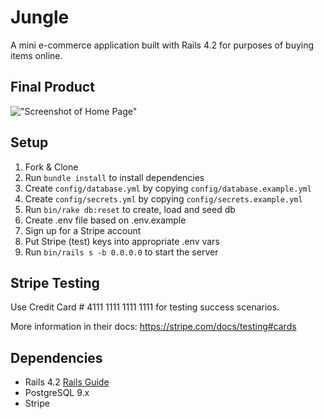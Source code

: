 # Jungle

A mini e-commerce application built with Rails 4.2 for purposes of buying items online.

## Final Product

!["Screenshot of Home Page"]()

## Setup

1. Fork & Clone
2. Run `bundle install` to install dependencies
3. Create `config/database.yml` by copying `config/database.example.yml`
4. Create `config/secrets.yml` by copying `config/secrets.example.yml`
5. Run `bin/rake db:reset` to create, load and seed db
6. Create .env file based on .env.example
7. Sign up for a Stripe account
8. Put Stripe (test) keys into appropriate .env vars
9. Run `bin/rails s -b 0.0.0.0` to start the server

## Stripe Testing

Use Credit Card # 4111 1111 1111 1111 for testing success scenarios.

More information in their docs: <https://stripe.com/docs/testing#cards>

## Dependencies

* Rails 4.2 [Rails Guide](http://guides.rubyonrails.org/v4.2/)
* PostgreSQL 9.x
* Stripe


<!-- ### Getting Started

1. Install dependencies using the `npm install` command.
2. Start the web server using the `npm start` command. The app will be served at <http://0.0.0.0:3000/>.
3. Go to <http://0.0.0.0:3000/> in your browser.
4. Go to the username input in the bottom left corner and change your username.
5. Fill in the message input and hit ENTER to display the message to everyone.

### Dependencies

* React
* Webpack
* UUID
* [babel-loader](https://github.com/babel/babel-loader)
* [webpack-dev-server](https://github.com/webpack/webpack-dev-server) -->

